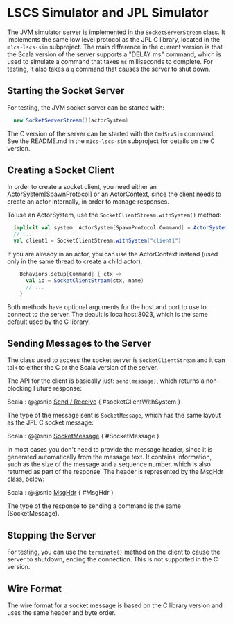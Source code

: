 # LSCS Simulator and JPL Simulator

The JVM simulator server is implemented in the `SocketServerStream` class.
It implements the same low level protocol as the JPL C library, located in the `m1cs-lscs-sim` subproject.
The main difference in the current version is that the Scala version of the server supports a "DELAY ms" command, 
which is used to simulate a command that takes `ms` milliseconds to complete.
For testing, it also takes a `q` command that causes the server to shut down.

## Starting the Socket Server

For testing, the JVM socket server can be started with:

```scala
  new SocketServerStream()(actorSystem)
```

The C version of the server can be started with the `CmdSrvSim` command.
See the README.md in the `m1cs-lscs-sim` subproject for details on the C version.

## Creating a Socket Client

In order to create a socket client, you need either an ActorSystem[SpawnProtocol] or an ActorContext,
since the client needs to create an actor internally, in order to manage responses.

To use an ActorSystem, use the `SocketClientStream.withSystem()` method:

```scala
  implicit val system: ActorSystem[SpawnProtocol.Command] = ActorSystem(SpawnProtocol(), "SocketServerStream")
  // ...
  val client1 = SocketClientStream.withSystem("client1")
```

If you are already in an actor, you can use the ActorContext instead (used only in the same thread to create a child actor):

```scala
    Behaviors.setup[Command] { ctx =>
      val io = SocketClientStream(ctx, name)
      // ...
    }
```

Both methods have optional arguments for the host and port to use to connect to the server.
The deault is localhost:8023, which is the same default used by the C library.

## Sending Messages to the Server

The class used to access the socket server is `SocketClientStream` and it can talk to either the C or the 
Scala version of the server. 

The API for the client is basically just: `send(message)`, which returns a non-blocking Future response:

Scala
: @@snip [Send / Receive](../../../lscs-comps/src/test/scala/m1cs/segments/streams/SocketClientStreamTest.scala) { #socketClientWithSystem }

The type of the message sent is `SocketMessage`, which has the same layout as the JPL C socket message:

Scala
: @@snip [SocketMessage](../../../lscs-comps/src/main/scala/m1cs/segments/streams/shared/SocketMessage.scala) { #SocketMessage }

In most cases you don't need to provide the message header, since it is generated automatically from the message text.
It contains information, such as the size of the message and a sequence number, which is also returned as part of the response.
The header is represented by the MsgHdr class, below:

Scala
: @@snip [MsgHdr](../../../lscs-comps/src/main/scala/m1cs/segments/streams/shared/SocketMessage.scala) { #MsgHdr }

The type of the response to sending a command is the same (SocketMessage).

## Stopping the Server

For testing, you can use the `terminate()` method on the client to cause the server to shutdown, ending the connection.
This is not supported in the C version.

## Wire Format

The wire format for a socket message is based on the C library version and uses the same header and byte order.
